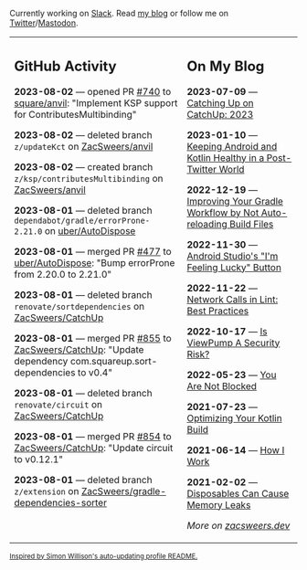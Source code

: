 Currently working on [Slack](https://slack.com/). Read [my blog](https://zacsweers.dev/) or follow me on [Twitter](https://twitter.com/ZacSweers)/[Mastodon](https://hachyderm.io/@ZacSweers).

<table><tr><td valign="top" width="60%">

## GitHub Activity
<!-- githubActivity starts -->
**2023-08-02** — opened PR [#740](https://github.com/square/anvil/pull/740) to [square/anvil](https://github.com/square/anvil): "Implement KSP support for ContributesMultibinding"

**2023-08-02** — deleted branch `z/updateKct` on [ZacSweers/anvil](https://github.com/ZacSweers/anvil)

**2023-08-02** — created branch `z/ksp/contributesMultibinding` on [ZacSweers/anvil](https://github.com/ZacSweers/anvil)

**2023-08-01** — deleted branch `dependabot/gradle/errorProne-2.21.0` on [uber/AutoDispose](https://github.com/uber/AutoDispose)

**2023-08-01** — merged PR [#477](https://github.com/uber/AutoDispose/pull/477) to [uber/AutoDispose](https://github.com/uber/AutoDispose): "Bump errorProne from 2.20.0 to 2.21.0"

**2023-08-01** — deleted branch `renovate/sortdependencies` on [ZacSweers/CatchUp](https://github.com/ZacSweers/CatchUp)

**2023-08-01** — merged PR [#855](https://github.com/ZacSweers/CatchUp/pull/855) to [ZacSweers/CatchUp](https://github.com/ZacSweers/CatchUp): "Update dependency com.squareup.sort-dependencies to v0.4"

**2023-08-01** — deleted branch `renovate/circuit` on [ZacSweers/CatchUp](https://github.com/ZacSweers/CatchUp)

**2023-08-01** — merged PR [#854](https://github.com/ZacSweers/CatchUp/pull/854) to [ZacSweers/CatchUp](https://github.com/ZacSweers/CatchUp): "Update circuit to v0.12.1"

**2023-08-01** — deleted branch `z/extension` on [ZacSweers/gradle-dependencies-sorter](https://github.com/ZacSweers/gradle-dependencies-sorter)
<!-- githubActivity ends -->
</td><td valign="top" width="40%">

## On My Blog
<!-- blog starts -->
**2023-07-09** — [Catching Up on CatchUp: 2023](https://www.zacsweers.dev/catching-up-on-catchup-2023/)

**2023-01-10** — [Keeping Android and Kotlin Healthy in a Post-Twitter World](https://www.zacsweers.dev/keeping-android-healthy/)

**2022-12-19** — [Improving Your Gradle Workflow by Not Auto-reloading Build Files](https://www.zacsweers.dev/improving-your-workflow-by-not-auto-reloading-build-files/)

**2022-11-30** — [Android Studio's "I'm Feeling Lucky" Button](https://www.zacsweers.dev/android-studios-im-feeling-lucky-button/)

**2022-11-22** — [Network Calls in Lint: Best Practices](https://www.zacsweers.dev/network-calls-in-lint-best-practices/)

**2022-10-17** — [Is ViewPump A Security Risk?](https://www.zacsweers.dev/is-viewpump-a-security-risk/)

**2022-05-23** — [You Are Not Blocked](https://www.zacsweers.dev/you-are-not-blocked/)

**2021-07-23** — [Optimizing Your Kotlin Build](https://www.zacsweers.dev/optimizing-your-kotlin-build/)

**2021-06-14** — [How I Work](https://www.zacsweers.dev/how-i-work/)

**2021-02-02** — [Disposables Can Cause Memory Leaks](https://www.zacsweers.dev/disposables-can-cause-memory-leaks/)
<!-- blog ends -->
_More on [zacsweers.dev](https://zacsweers.dev/)_
</td></tr></table>

<sub><a href="https://simonwillison.net/2020/Jul/10/self-updating-profile-readme/">Inspired by Simon Willison's auto-updating profile README.</a></sub>